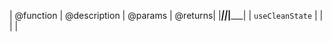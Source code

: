 | @function       | @description | @params | @returns|
|_________________|______________|_________|_________|
| `useCleanState` |              |         |         |


